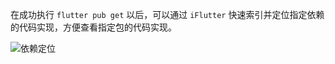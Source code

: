 在成功执行 `flutter pub get` 以后，可以通过 `iFlutter` 快速索引并定位指定依赖的代码实现，方便查看指定包的代码实现。

![依赖定位](https://cdn.jsdelivr.net/gh/YangLang116/iFlutter-Document/configs/anchor_dependency.gif)
